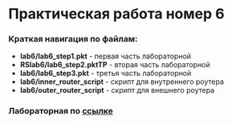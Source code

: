 <h1>Практическая работа номер 6</h1>
<h3>Краткая навигация по файлам:</h3>
<ul>
<li><b>lab6/lab6_step1.pkt</b> - первая часть лабораторной</li>
<li><b>RSlab6/lab6_step2.pktTP</b> - вторая часть лабораторной</li>
<li><b>lab6/lab6_step3.pkt</b> - третья часть лабораторной</li>
<li><b>lab6/inner_router_script</b> - скрипт для внутреннего роутера</li>
<li><b>lab6/outer_router_script</b> - скрипт для внешнего роутера</li>

</ul>
<h3>Лабораторная по <a href="https://docs.google.com/document/d/1w-2mWldWyA7nZTbJ7baNgihYnRnnZLg2lUyKk0e6ees/edit?usp=sharing">ссылке</a></h3>
